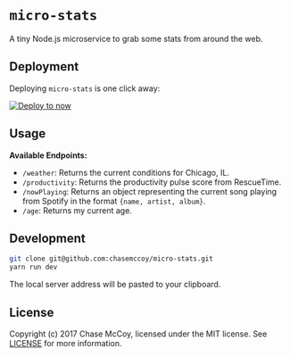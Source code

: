# `micro-stats`

A tiny Node.js microservice to grab some stats from around the web.


## Deployment

Deploying `micro-stats` is one click away:

[![Deploy to now](https://deploy.now.sh/static/button.svg)](https://deploy.now.sh/?repo=https://github.com/chasemccoy/micro-stats)


## Usage

**Available Endpoints:**
* `/weather`: Returns the current conditions for Chicago, IL.
* `/productivity`: Returns the productivity pulse score from RescueTime.
* `/nowPlaying`: Returns an object representing the current song playing from Spotify in the format `{name, artist, album}`.
* `/age`: Returns my current age.


## Development

```sh
git clone git@github.com:chasemccoy/micro-stats.git
yarn run dev
```

The local server address will be pasted to your clipboard.


## License

Copyright (c) 2017 Chase McCoy, licensed under the MIT license. See [LICENSE](LICENSE) for more information.
